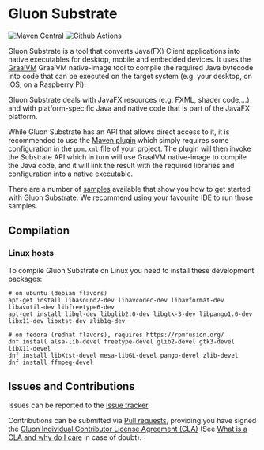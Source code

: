 # Gluon Substrate

[![Maven Central](https://img.shields.io/maven-central/v/com.gluonhq/substrate.svg?color=%234DC71F)](https://search.maven.org/#search|ga|1|com.gluonhq.substrate)
[![Github Actions](https://github.com/gluonhq/substrate/workflows/Substrate%20Build/badge.svg)](https://github.com/gluonhq/substrate/actions?query=workflow%3A%22Substrate+Build%22)

Gluon Substrate is a tool that converts Java(FX) Client applications into
native executables for desktop, mobile and embedded devices.
It uses the [GraalVM](https://www.graalvm.org/) GraalVM native-image tool to
compile the required Java bytecode into code that can be executed on the
target system (e.g. your desktop, on iOS, on a Raspberry Pi).

Gluon Substrate deals with JavaFX resources (e.g. FXML, shader code,...)
and with platform-specific Java and native code that is part of the
JavaFX platform. 

While Gluon Substrate has an API that allows direct access to it, it
is recommended to use the [Maven plugin](https://github.com/gluonhq/client-maven-plugin.git) which simply requires some configuration in the `pom.xml`
file of your project. The plugin will then invoke the Substrate API 
which in turn will use GraalVM native-image to compile the Java code,
and it will link the result with the required libraries and configuration
into a native executable.

There are a number of [samples](https://github.com/gluonhq/client-samples)
available that show you how to get started
with Gluon Substrate. We recommend using your favourite IDE to run those
samples.

## Compilation

### Linux hosts

To compile Gluon Substrate on Linux you need to install these development packages:

    # on ubuntu (debian flavors)
    apt-get install libasound2-dev libavcodec-dev libavformat-dev libavutil-dev libfreetype6-dev
    apt-get install libgl-dev libglib2.0-dev libgtk-3-dev libpango1.0-dev libx11-dev libxtst-dev zlib1g-dev

    # on fedora (redhat flavors), requires https://rpmfusion.org/
    dnf install alsa-lib-devel freetype-devel glib2-devel gtk3-devel libX11-devel
    dnf install libXtst-devel mesa-libGL-devel pango-devel zlib-devel
    dnf install ffmpeg-devel


## Issues and Contributions ##

 Issues can be reported to the [Issue tracker](https://github.com/gluonhq/substrate/issues)

 Contributions can be submitted via [Pull requests](https://github.com/gluonhq/substrate/pulls), 
 providing you have signed the [Gluon Individual Contributor License Agreement (CLA)](https://docs.google.com/forms/d/16aoFTmzs8lZTfiyrEm8YgMqMYaGQl0J8wA0VJE2LCCY) 
 (See [What is a CLA and why do I care](https://www.clahub.com/pages/why_cla) in case of doubt).
